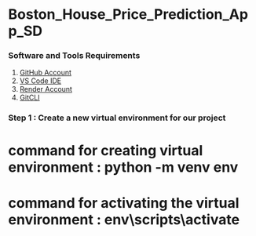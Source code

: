 # Boston_House_Price_Prediction_App_SD

### Software and Tools Requirements
1. [GitHub Account](https://github.com)
2. [VS Code IDE](https://code.visualstudio.com)
3. [Render Account](https://render.com/)
4. [GitCLI](https://git-scm.com/docs/gitcli)

### Step 1 : Create a new virtual environment for our project

# command for creating virtual environment : python -m venv env
# command for activating the virtual environment : env\scripts\activate